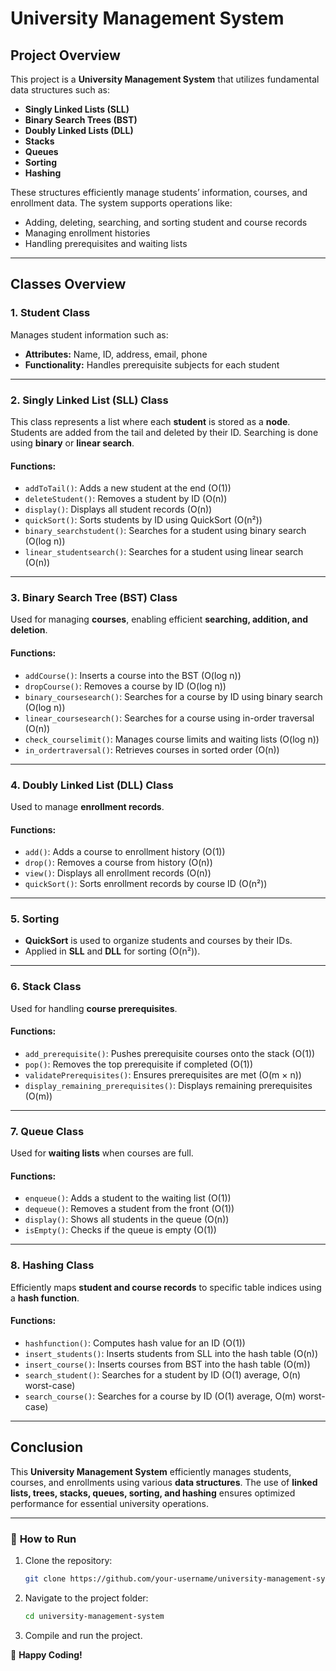 # University Management System

## Project Overview
This project is a **University Management System** that utilizes fundamental data structures such as:
- **Singly Linked Lists (SLL)**
- **Binary Search Trees (BST)**
- **Doubly Linked Lists (DLL)**
- **Stacks**
- **Queues**
- **Sorting**
- **Hashing**  

These structures efficiently manage students’ information, courses, and enrollment data. The system supports operations like:
- Adding, deleting, searching, and sorting student and course records
- Managing enrollment histories
- Handling prerequisites and waiting lists

---

## Classes Overview

### 1. **Student Class**
Manages student information such as:
- **Attributes:** Name, ID, address, email, phone
- **Functionality:** Handles prerequisite subjects for each student

---

### 2. **Singly Linked List (SLL) Class**
This class represents a list where each **student** is stored as a **node**. Students are added from the tail and deleted by their ID. Searching is done using **binary** or **linear search**.

#### Functions:
- `addToTail()`: Adds a new student at the end (O(1))
- `deleteStudent()`: Removes a student by ID (O(n))
- `display()`: Displays all student records (O(n))
- `quickSort()`: Sorts students by ID using QuickSort (O(n²))
- `binary_searchstudent()`: Searches for a student using binary search (O(log n))
- `linear_studentsearch()`: Searches for a student using linear search (O(n))

---

### 3. **Binary Search Tree (BST) Class**
Used for managing **courses**, enabling efficient **searching, addition, and deletion**.

#### Functions:
- `addCourse()`: Inserts a course into the BST (O(log n))
- `dropCourse()`: Removes a course by ID (O(log n))
- `binary_coursesearch()`: Searches for a course by ID using binary search (O(log n))
- `linear_coursesearch()`: Searches for a course using in-order traversal (O(n))
- `check_courselimit()`: Manages course limits and waiting lists (O(log n))
- `in_ordertraversal()`: Retrieves courses in sorted order (O(n))

---

### 4. **Doubly Linked List (DLL) Class**
Used to manage **enrollment records**.

#### Functions:
- `add()`: Adds a course to enrollment history (O(1))
- `drop()`: Removes a course from history (O(n))
- `view()`: Displays all enrollment records (O(n))
- `quickSort()`: Sorts enrollment records by course ID (O(n²))

---

### 5. **Sorting**
- **QuickSort** is used to organize students and courses by their IDs.
- Applied in **SLL** and **DLL** for sorting (O(n²)).

---

### 6. **Stack Class**
Used for handling **course prerequisites**.

#### Functions:
- `add_prerequisite()`: Pushes prerequisite courses onto the stack (O(1))
- `pop()`: Removes the top prerequisite if completed (O(1))
- `validatePrerequisites()`: Ensures prerequisites are met (O(m × n))
- `display_remaining_prerequisites()`: Displays remaining prerequisites (O(m))

---

### 7. **Queue Class**
Used for **waiting lists** when courses are full.

#### Functions:
- `enqueue()`: Adds a student to the waiting list (O(1))
- `dequeue()`: Removes a student from the front (O(1))
- `display()`: Shows all students in the queue (O(n))
- `isEmpty()`: Checks if the queue is empty (O(1))

---

### 8. **Hashing Class**
Efficiently maps **student and course records** to specific table indices using a **hash function**.

#### Functions:
- `hashfunction()`: Computes hash value for an ID (O(1))
- `insert_students()`: Inserts students from SLL into the hash table (O(n))
- `insert_course()`: Inserts courses from BST into the hash table (O(m))
- `search_student()`: Searches for a student by ID (O(1) average, O(n) worst-case)
- `search_course()`: Searches for a course by ID (O(1) average, O(m) worst-case)

---

## Conclusion
This **University Management System** efficiently manages students, courses, and enrollments using various **data structures**. The use of **linked lists, trees, stacks, queues, sorting, and hashing** ensures optimized performance for essential university operations.

---

### 🔗 **How to Run**
1. Clone the repository:
   ```sh
   git clone https://github.com/your-username/university-management-system.git
   ```
2. Navigate to the project folder:
   ```sh
   cd university-management-system
   ```
3. Compile and run the project.

🚀 **Happy Coding!**
